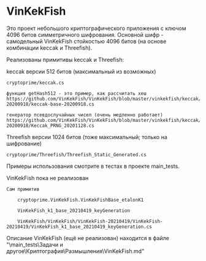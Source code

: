 # VinKekFish

Это проект небольшого криптографического приложения с ключом 4096 битов симметричного шифрования. Основной шифр - самодельный VinKekFish стойкостью 4096 битов (на основе комбинации keccak и Threefish).


Реализованы примитивы keccak и Threefish:

keccak версии 512 битов (максимальный из возможных)

	cryptoprime/keccak.cs

	функция getHash512 - это пример, как рассчитать хеш
	https://github.com/VinKekFish/VinKekFish/blob/master/vinkekfish/keccak/keccak-20200918/keccak-base-20200918.cs

	генератор псевдослучайных чисел (очень медленно работает)
	https://github.com/VinKekFish/VinKekFish/blob/master/vinkekfish/keccak/keccak-20200918/Keccak_PRNG_20201128.cs


Threefish версии 1024 битов (тоже максимальный; только на шифрование)

	cryptoprime/Threefish/Threefish_Static_Generated.cs

  
Примеры использования смотрите в тестах в проекте main_tests.


VinKekFish пока не реализован

	Сам примитив
  
		cryptoprime.VinKekFish.VinKekFishBase_etalonK1
    
		VinKekFish_k1_base_20210419_keyGeneration
    
		VinKekFish/VinKekFish/VinKekFish-20210419/VinKekFish-20210419/VinKekFish_k1_base_20210419_keyGeneration.cs


Описание VinKekFish (ещё не реализован) находится в файле "\main_tests\Задачи и другое\Криптография\Размышления\VinKekFish.md"
